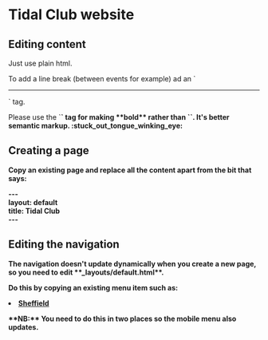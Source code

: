 <h1>Tidal Club website</h1>
<h2>Editing content</h2>
<p>Just use plain html.</p>
<p>To add a line break (between events for example) ad an `<hr>` tag.</p>
<p>Please use the `<strong>` tag for making **bold** rather than
 `<b>`. It's better semantic markup. :stuck_out_tongue_winking_eye:</p>

<h2>Creating a page</h2>
<p>Copy an existing page and replace all the content apart from the bit that says:</p>
---<br>
layout: default<br>
title: Tidal Club<br>
---

<h2>Editing the navigation</h2>
<p>The navigation doesn't update dynamically when you create a new page, so you need to edit
 **_layouts/default.html**.</p>
 <p>Do this by copying an existing menu item such as:</p>

   <li><a href="sheffield.html">Sheffield</a></li>
 </code>
 <p>**NB:** You need to do this in two places so the mobile menu also updates.</p>
